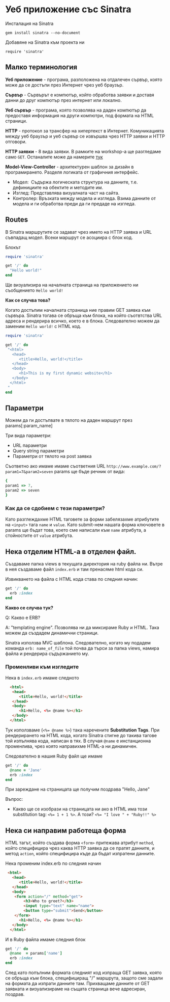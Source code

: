 # Уеб приложение със Sinatra
Инсталация на Sinatra

`gem install sinatra --no-document`

Добавяне на Sinatra към проекта ни

`require 'sinatra'`

## Mалко терминология
**Уеб приложение** - програма, разположена на отдалечен сървър, която може да се достъпи през Интернет чрез уеб браузър.

**Сървър** - Сървърът е компютър, който обработва заявки и доставя данни до друг компютър през интернет или локално.

**Уеб сървър** - програма, която позволява на даден компютър да предоставя информация на други компютри, под формата на HTML страници.

**HTTP** - протокол за трансфер на хипертекст в Интернет. Комуникацията между уеб браузър и уеб сървър се извършва чрез HTTP заявки и HTTP отговори.

**HTTP заявки** - 8 вида заявки. В рамките на workshop-a ще разгледаме само `GET`. Oстаналите може да намерите [тук](https://bg.wikipedia.org/wiki/HTTP#%D0%9C%D0%B5%D1%82%D0%BE%D0%B4%D0%B8_%D0%BD%D0%B0_%D0%B7%D0%B0%D1%8F%D0%B2%D0%BA%D0%B8%D1%82%D0%B5)

**Model-View-Controller** - архитектурен шаблон за дизайн в програмирането. Разделя логиката от графичния интерфейс.
- Модел:  Съдържа логическата структура на данните, т.е. дефинициите на обектите и методите им. 
- Изглед: Представлява визуалната част на сайта.
- Контролер: Връзката между модела и изгледа. Взима данните от модела и ги обработва преди да ги предаде на изгледа.

## Routes

В Sinatra маршрутите се задават чрез името на HTTP заявка и URL съвпадащ модел. Всеки маршрут се асоциира с блок код.

Блокът 
```Ruby
require 'sinatra'

get '/' do
  "Hello world!"
end
```
Ще визуализира на началната страница на приложението ни съобщението `Hello world!`

**Как се случва това?**

Когато достъпим началната страница ние правим GET заявка към сървъра. Sinatra тогава се обръща към блока, на който съотвтства URL адреса и рендерира всичко, което е в блока. Следователно можем да заменим `Hello world!` с HTML код. 

```Ruby
require 'sinatra'

get '/' do
 "<html>
   <head>
      <title>Hello, world!</title>
   </head>
   <body>
      <h1>This is my first dynamic website</h1>
   </body>
  </html>
 "
end
```

## Параметри

Можем да ги достъпвате в тялото на даден маршрут през params[:param_name]

Три вида параметри:
- URL параметри
- Query string параметри
- Параметри от тялото на post заявка

Съответно ако имаме имаме съответния URL `http://www.example.com/?param1=7&param2=seven`
params ще бъде речник от вида:

```Ruby
{
param1 => 7,
param2 => seven
}
```

### Как да се сдобием с тези параметри?

Като разглеждахме HTML таговете за форми забелязахмe атрибутите на `<input>` тага `name` и `value`. Като submit-нем нашата форма ключовете в params ще бъдат това, което сме написали към `name` атрибута, а стойностите от `value` атрибута.

## Нека отделим HTML-a в отделен файл. 
Създаваме папка views в текущата директория на ruby файла ни. Вътре в нея създаваме файл `index.erb` и там пренасяме html кода си. 

Извикването на файла с HTML кода става по следния начин:
```Ruby
get '/' do
  erb :index
end
```

**Какво се случва тук?**

Q: Какво е ERB? 

А: "templating engine". Позволява ни да миксираме Ruby и HTML. Така можем да създадем динамични страници. 

Sinatra използва MVC шаблона. Следователно, когато му подадем команда `erb: name_of_file` той почва да търси за папка views, намира файла и рендерира съдържанието му.

### Променливи към изгледите

Нека в `index.erb` имаме следното
```HTML
  <html>
   <head>
      <title>Hello, world!</title>
   </head>
   <body>
      <h1>Hello, <%= @name %></h1>
   </body>
  </html>
```
Тук използваме (`<%= @name %>`) така наречените **Substitution Tags**. При рендерирането на HTML кода, когато Sinatra стигне до такива тагове той изпълнява кода, написан в тях. В случая `@name` е инстанционна променлива, чрез която направихме HTML-a ни динамичен. 

Следователно в нашия Ruby файл ще имаме
```Ruby
get '/' do
  @name = 'Jane'
  erb :index
end
```

При зареждане на страницата ще получим поздрава "Hello, Jane"

Въпрос:
- Какво ще се изобрази на страницата ни ако в HTML има този substitution tag: `<%= 1 + 1 %>`. A този? `<%= "I love " + "Ruby!!" %>` 

## Нека си направим работеща форма

HTML тагът, който създава форма `<form>` притежава атрибут `method`, който специфицира чрез каква HTTP заявка да се пратят данните, и метод `action`, който специфицира къде да бъдат изпратени данните.

Нека променим index.erb по следния начин

```HTML
 <html>
   <head>
      <title>Hello, world!</title>
   </head>
   <body>
   	<form action="/" method="get">
   		<h3>Who to greet?</h3>
   		<input type="text" name="name">
   		<button type="submit">Send</button>
   	</form>
      <h1>Hello, <%= @name %></h1>
   </body>
  </html>
```

И в Ruby файла имаме следния блок

```Ruby
get '/' do
  @name  = params['name']
  erb :index
end
```
След като попълним формата следният код изпраща GET заявка, която се обръща към блока, специфициращ "/" маршрута, защото сме задали на формата да изпрати данните там. Прихващаме данните от GET заявката и визуализираме на същата страница вече адресиран, поздрав.
